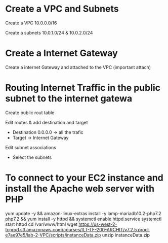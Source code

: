 # Create a VPC and Subnets

Create a VPC 10.0.0.0/16

Create a subnets 10.0.1.0/24 & 10.0.2.0/24

# Create a Internet Gateway

Create a internet Gateway and attached to the VPC (important attach)

# Routing Internet Traffic in the public subnet to the internet gatewa

Create public rout table

Edit routes & add destination and target
* Destination 0.0.0.0 -> all the trafic
* Target -> Internet Gateway

Edit subnet associations 
* Select the subnets

# To connect to your EC2 instance and install the Apache web server with PHP

yum update -y &&
amazon-linux-extras install -y lamp-mariadb10.2-php7.2 php7.2 &&
yum install -y httpd &&
systemctl enable httpd.service
systemctl start httpd
cd /var/www/html
wget  https://us-west-2-tcprod.s3.amazonaws.com/courses/ILT-TF-200-ARCHIT/v7.2.5.prod-e7ae97e5/lab-2-VPC/scripts/instanceData.zip
unzip instanceData.zip
